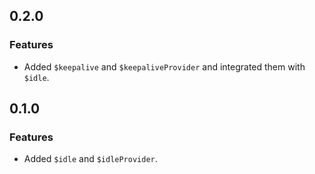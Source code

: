 ## 0.2.0

### Features

* Added `$keepalive` and `$keepaliveProvider` and integrated them with `$idle`.

## 0.1.0

### Features

* Added `$idle` and `$idleProvider`.